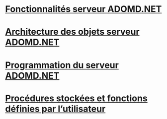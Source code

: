 # [Fonctionnalités serveur ADOMD.NET](adomd-net-server-functionality.md)
# [Architecture des objets serveur ADOMD.NET](adomd-net-server-object-architecture.md)
# [Programmation du serveur ADOMD.NET](adomd-net-server-programming.md)
# [Procédures stockées et fonctions définies par l’utilisateur](user-defined-functions-and-stored-procedures.md)
